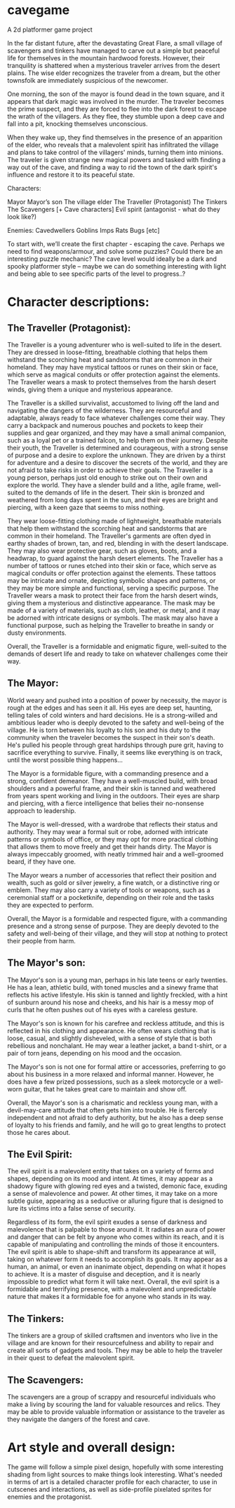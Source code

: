 # cavegame
A 2d platformer game project


In the far distant future, after the devastating Great Flare, a small village of scavengers and tinkers have managed to carve out a simple but peaceful life for themselves in the mountain hardwood forests. However, their tranquility is shattered when a mysterious traveler arrives from the desert plains. The wise elder recognizes the traveler from a dream, but the other townsfolk are immediately suspicious of the newcomer.


One morning, the son of the mayor is found dead in the town square, and it appears that dark magic was involved in the murder. The traveler becomes the prime suspect, and they are forced to flee into the dark forest to escape the wrath of the villagers. As they flee, they stumble upon a deep cave and fall into a pit, knocking themselves unconscious.


When they wake up, they find themselves in the presence of an apparition of the elder, who reveals that a malevolent spirit has infiltrated the village and plans to take control of the villagers' minds, turning them into minions. The traveler is given strange new magical powers and tasked with finding a way out of the cave, and finding a way to rid the town of the dark spirit's influence and restore it to its peaceful state.



Characters:

Mayor
Mayor’s son
The village elder
The Traveller (Protagonist)
The Tinkers
The Scavengers
[+ Cave characters]
Evil spirit (antagonist - what do they look like?)

Enemies:
Cavedwellers
Goblins
Imps
Rats
Bugs
[etc]


To start with, we’ll create the first chapter - escaping the cave. Perhaps we need to find weapons/armour, and solve some puzzles? Could there be an interesting puzzle mechanic? The cave level would ideally be a dark and spooky platformer style – maybe we can do something interesting with light and being able to see specific parts of the level to progress..?



# Character descriptions:

## The Traveller (Protagonist):
The Traveller is a young adventurer who is well-suited to life in the desert. They are dressed in loose-fitting, breathable clothing that helps them withstand the scorching heat and sandstorms that are common in their homeland. They may have mystical tattoos or runes on their skin or face, which serve as magical conduits or offer protection against the elements. The Traveller wears a mask to protect themselves from the harsh desert winds, giving them a unique and mysterious appearance.

The Traveller is a skilled survivalist, accustomed to living off the land and navigating the dangers of the wilderness. They are resourceful and adaptable, always ready to face whatever challenges come their way. They carry a backpack and numerous pouches and pockets to keep their supplies and gear organized, and they may have a small animal companion, such as a loyal pet or a trained falcon, to help them on their journey.
Despite their youth, the Traveller is determined and courageous, with a strong sense of purpose and a desire to explore the unknown. They are driven by a thirst for adventure and a desire to discover the secrets of the world, and they are not afraid to take risks in order to achieve their goals.
The Traveller is a young person, perhaps just old enough to strike out on their own and explore the world. They have a slender build and a lithe, agile frame, well-suited to the demands of life in the desert. Their skin is bronzed and weathered from long days spent in the sun, and their eyes are bright and piercing, with a keen gaze that seems to miss nothing.

They wear loose-fitting clothing made of lightweight, breathable materials that help them withstand the scorching heat and sandstorms that are common in their homeland. The Traveller's garments are often dyed in earthy shades of brown, tan, and red, blending in with the desert landscape. They may also wear protective gear, such as gloves, boots, and a headwrap, to guard against the harsh desert elements.
The Traveller has a number of tattoos or runes etched into their skin or face, which serve as magical conduits or offer protection against the elements. These tattoos may be intricate and ornate, depicting symbolic shapes and patterns, or they may be more simple and functional, serving a specific purpose.
The Traveller wears a mask to protect their face from the harsh desert winds, giving them a mysterious and distinctive appearance. The mask may be made of a variety of materials, such as cloth, leather, or metal, and it may be adorned with intricate designs or symbols. The mask may also have a functional purpose, such as helping the Traveller to breathe in sandy or dusty environments.

Overall, the Traveller is a formidable and enigmatic figure, well-suited to the demands of desert life and ready to take on whatever challenges come their way.


## The Mayor:
World weary and pushed into a position of power by necessity, the mayor is rough at the edges and has seen it all. His eyes are deep set, haunting, telling tales of cold winters and hard decisions. He is a strong-willed and ambitious leader who is deeply devoted to the safety and well-being of the village. He is torn between his loyalty to his son and his duty to the community when the traveler becomes the suspect in their son's death. He's pulled his people through great hardships through pure grit, having to sacrifice everything to survive. Finally, it seems like everything is on track, until the worst possible thing happens...

The Mayor is a formidable figure, with a commanding presence and a strong, confident demeanor. They have a well-muscled build, with broad shoulders and a powerful frame, and their skin is tanned and weathered from years spent working and living in the outdoors. Their eyes are sharp and piercing, with a fierce intelligence that belies their no-nonsense approach to leadership.

The Mayor is well-dressed, with a wardrobe that reflects their status and authority. They may wear a formal suit or robe, adorned with intricate patterns or symbols of office, or they may opt for more practical clothing that allows them to move freely and get their hands dirty. The Mayor is always impeccably groomed, with neatly trimmed hair and a well-groomed beard, if they have one.

The Mayor wears a number of accessories that reflect their position and wealth, such as gold or silver jewelry, a fine watch, or a distinctive ring or emblem. They may also carry a variety of tools or weapons, such as a ceremonial staff or a pocketknife, depending on their role and the tasks they are expected to perform.

Overall, the Mayor is a formidable and respected figure, with a commanding presence and a strong sense of purpose. They are deeply devoted to the safety and well-being of their village, and they will stop at nothing to protect their people from harm.


## The Mayor's son:
The Mayor's son is a young man, perhaps in his late teens or early twenties. He has a lean, athletic build, with toned muscles and a sinewy frame that reflects his active lifestyle. His skin is tanned and lightly freckled, with a hint of sunburn around his nose and cheeks, and his hair is a messy mop of curls that he often pushes out of his eyes with a careless gesture.

The Mayor's son is known for his carefree and reckless attitude, and this is reflected in his clothing and appearance. He often wears clothing that is loose, casual, and slightly disheveled, with a sense of style that is both rebellious and nonchalant. He may wear a leather jacket, a band t-shirt, or a pair of torn jeans, depending on his mood and the occasion.

The Mayor's son is not one for formal attire or accessories, preferring to go about his business in a more relaxed and informal manner. However, he does have a few prized possessions, such as a sleek motorcycle or a well-worn guitar, that he takes great care to maintain and show off.

Overall, the Mayor's son is a charismatic and reckless young man, with a devil-may-care attitude that often gets him into trouble. He is fiercely independent and not afraid to defy authority, but he also has a deep sense of loyalty to his friends and family, and he will go to great lengths to protect those he cares about.


## The Evil Spirit:
The evil spirit is a malevolent entity that takes on a variety of forms and shapes, depending on its mood and intent. At times, it may appear as a shadowy figure with glowing red eyes and a twisted, demonic face, exuding a sense of malevolence and power. At other times, it may take on a more subtle guise, appearing as a seductive or alluring figure that is designed to lure its victims into a false sense of security.

Regardless of its form, the evil spirit exudes a sense of darkness and malevolence that is palpable to those around it. It radiates an aura of power and danger that can be felt by anyone who comes within its reach, and it is capable of manipulating and controlling the minds of those it encounters.
The evil spirit is able to shape-shift and transform its appearance at will, taking on whatever form it needs to accomplish its goals. It may appear as a human, an animal, or even an inanimate object, depending on what it hopes to achieve. It is a master of disguise and deception, and it is nearly impossible to predict what form it will take next.
Overall, the evil spirit is a formidable and terrifying presence, with a malevolent and unpredictable nature that makes it a formidable foe for anyone who stands in its way.


## The Tinkers:
The tinkers are a group of skilled craftsmen and inventors who live in the village and are known for their resourcefulness and ability to repair and create all sorts of gadgets and tools. They may be able to help the traveler in their quest to defeat the malevolent spirit.


## The Scavengers:
The scavengers are a group of scrappy and resourceful individuals who make a living by scouring the land for valuable resources and relics. They may be able to provide valuable information or assistance to the traveler as they navigate the dangers of the forest and cave.


# Art style and overall design:

The game will follow a simple pixel design, hopefully with some interesting shading from light sources to make things look interesting. What's needed in terms of art is a detailed character profile for each character, to use in cutscenes and interactions, as well as side-profile pixelated sprites for enemies and the protagonist.

